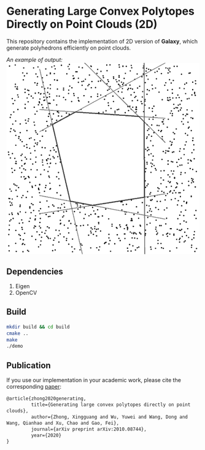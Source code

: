# Generating Large Convex Polytopes Directly on Point Clouds (2D)
This repository contains the implementation of 2D version of **Galaxy**, which generate polyhedrons efficiently on point clouds.


_An example of output:_
![ptcl](./demo.png)

## Dependencies
1. Eigen
2. OpenCV

## Build
``` bash
mkdir build && cd build
cmake ..
make 
./demo
```
## Publication

If you use our implementation in your academic work, please cite the corresponding [paper](https://arxiv.org/pdf/2010.08744.pdf):  
    
    @article{zhong2020generating,
             title={Generating large convex polytopes directly on point clouds},
             author={Zhong, Xingguang and Wu, Yuwei and Wang, Dong and Wang, Qianhao and Xu, Chao and Gao, Fei},
             journal={arXiv preprint arXiv:2010.08744},
             year={2020}
    }
